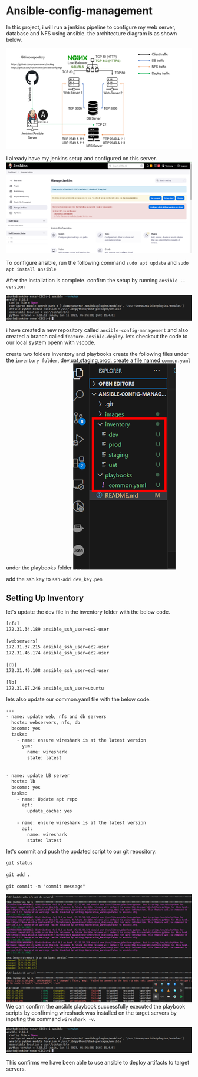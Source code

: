 # Ansible-config-management

In this project, i will run a jenkins pipeline to configure my web server, database and NFS using ansible. the architecture diagram is as shown below.

![Architecture](images/architecture.png)

I already have my jenkins setup and configured on this server.
![Jenkins-setup](images/Jenkins_setup.png)

To configure ansible, run the following command 
`sudo apt update` and `sudo apt install ansible`

After the installation is complete. confirm the setup by running `ansible --version`

![ansible version](images/ansible-version.png)

i have created a new repository called `ansible-config-management` and also created a branch called `feature-ansible-deploy`. lets checkout the code to our local system openn with vscode.

create two folders inventory and playbooks
create the following files under the  `inventory folder`, dev,uat,staging,prod.
create a file named ``common.yaml`` under the playbooks folder
![vscode files and folders](images/vscode_files_folders.png)

add the ssh key to 
``ssh-add dev_key.pem``

## Setting Up Inventory

let's update the dev file in the inventory folder with the below code.
```
[nfs]
172.31.34.189 ansible_ssh_user=ec2-user

[webservers]
172.31.37.215 ansible_ssh_user=ec2-user
172.31.46.174 ansible_ssh_user=ec2-user

[db]
172.31.46.108 ansible_ssh_user=ec2-user 

[lb]
172.31.87.246 ansible_ssh_user=ubuntu

```
lets also update our common.yaml file with the below code.

```
---
- name: update web, nfs and db servers
  hosts: webservers, nfs, db
  become: yes
  tasks:
    - name: ensure wireshark is at the latest version
      yum:
        name: wireshark
        state: latest
   

- name: update LB server
  hosts: lb
  become: yes
  tasks:
    - name: Update apt repo
      apt: 
        update_cache: yes

    - name: ensure wireshark is at the latest version
      apt:
        name: wireshark
        state: latest

```


let's commit and push the updated script to our git repository.
```
git status

git add .

git commit -m "commit message"
```
![Ansible palybook](images/ansible_output.jpg)
We can confirm the ansible playbook successfully executed the playbook scripts by confirming wireshack was installed on the target servers by inputing the command ``wireshark -v``.

![Ansible_output](./images/ansible-version.png)

This confirms we have been able to use ansible to deploy artifacts to target servers.


